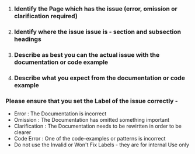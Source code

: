 1. ### Identify the Page which has the issue (error, omission or clarification required)

2. ### Identify where the issue issue is - section and subsection headings

3. ### Describe as best you can the actual issue with the documentation or code example

4. ### Describe what you expect from the documentation or code example

### Please ensure that you set the Label of the issue correctly - 

  - Error : The Documentation is incorrect
  - Omission : The Documentation has omitted something important
  - Clarification : The Documentation needs to be rewirtten in order to be clearer
  - Code Error : One of the code-examples or patterns is incorrect
  - Do not use the Invalid or Won't Fix Labels - they are for internal Use only
